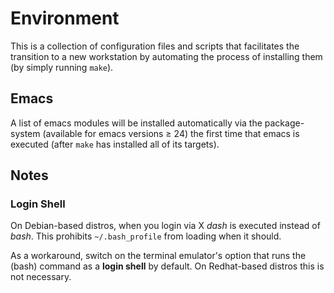 Environment
===========

This is a collection of configuration files and scripts that facilitates
the transition to a new workstation by automating the process of
installing them (by simply running `make`).

Emacs
-----

A list of emacs modules will be installed automatically via the
package-system (available for emacs versions &ge; 24) the first time
that emacs is executed (after `make` has installed all of its
targets).

Notes
-----

### Login Shell

On Debian-based distros, when you login via X *dash* is executed instead
of *bash*. This prohibits `~/.bash_profile` from loading when it should.

As a workaround, switch on the terminal emulator's option that runs
the (bash) command as a **login shell** by default. On Redhat-based
distros this is not necessary.
